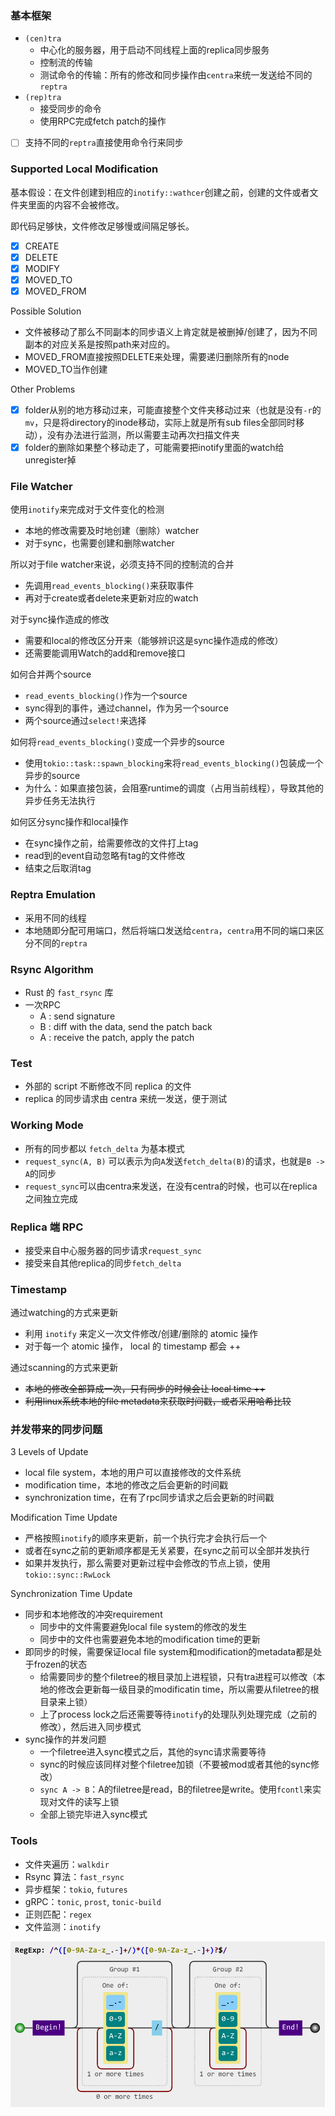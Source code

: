 ### 基本框架

- `(cen)tra`
  - 中心化的服务器，用于启动不同线程上面的replica同步服务
  - 控制流的传输
  - 测试命令的传输：所有的修改和同步操作由`centra`来统一发送给不同的`reptra`
- `(rep)tra`
  - 接受同步的命令
  - 使用RPC完成fetch patch的操作
- [ ] 支持不同的`reptra`直接使用命令行来同步

### Supported Local Modification

基本假设：在文件创建到相应的`inotify::wathcer`创建之前，创建的文件或者文件夹里面的内容不会被修改。

即代码足够快，文件修改足够慢或间隔足够长。

- [x] CREATE
- [x] DELETE
- [x] MODIFY
- [x] MOVED_TO
- [x] MOVED_FROM

Possible Solution

- 文件被移动了那么不同副本的同步语义上肯定就是被删掉/创建了，因为不同副本的对应关系是按照path来对应的。
- MOVED_FROM直接按照DELETE来处理，需要递归删除所有的node
- MOVED_TO当作创建

Other Problems

- [x] folder从别的地方移动过来，可能直接整个文件夹移动过来（也就是没有`-r`的`mv`，只是将directory的inode移动，实际上就是所有sub files全部同时移动），没有办法进行监测，所以需要主动再次扫描文件夹
- [x] folder的删除如果整个移动走了，可能需要把inotify里面的watch给unregister掉

### File Watcher

使用`inotify`来完成对于文件变化的检测

- 本地的修改需要及时地创建（删除）watcher
- 对于sync，也需要创建和删除watcher

所以对于file watcher来说，必须支持不同的控制流的合并

- 先调用`read_events_blocking()`来获取事件
- 再对于create或者delete来更新对应的watch

对于sync操作造成的修改

- 需要和local的修改区分开来（能够辨识这是sync操作造成的修改）
- 还需要能调用Watch的add和remove接口

如何合并两个source

- `read_events_blocking()`作为一个source
- sync得到的事件，通过channel，作为另一个source
- 两个source通过`select!`来选择

如何将`read_events_blocking()`变成一个异步的source

- 使用`tokio::task::spawn_blocking`来将`read_events_blocking()`包装成一个异步的source
- 为什么：如果直接包装，会阻塞runtime的调度（占用当前线程），导致其他的异步任务无法执行

如何区分sync操作和local操作

- 在sync操作之前，给需要修改的文件打上tag
- read到的event自动忽略有tag的文件修改
- 结束之后取消tag

### Reptra Emulation

- 采用不同的线程
- 本地随即分配可用端口，然后将端口发送给`centra`，`centra`用不同的端口来区分不同的`reptra`

###  Rsync Algorithm
- Rust 的 `fast_rsync` 库
- 一次RPC
  - A : send signature
  - B : diff with the data, send the patch back
  - A : receive the patch, apply the patch

### Test

- 外部的 script 不断修改不同 replica 的文件
- replica 的同步请求由 centra 来统一发送，便于测试

### Working Mode

- 所有的同步都以 `fetch_delta` 为基本模式
- `request_sync(A, B)` 可以表示为向`A`发送`fetch_delta(B)`的请求，也就是`B -> A`的同步
- `request_sync`可以由centra来发送，在没有centra的时候，也可以在replica之间独立完成

### Replica 端 RPC

- 接受来自中心服务器的同步请求`request_sync`
- 接受来自其他replica的同步`fetch_delta`

### Timestamp

通过watching的方式来更新

- 利用 `inotify` 来定义一次文件修改/创建/删除的 atomic 操作
- 对于每一个 atomic 操作， local 的 timestamp 都会 ++

通过scanning的方式来更新

- ~~本地的修改全部算成一次，只有同步的时候会让 local time ++~~
- ~~利用linux系统本地的file metadata来获取时间戳，或者采用哈希比较~~

### 并发带来的同步问题

3 Levels of Update

- local file system，本地的用户可以直接修改的文件系统
- modification time，本地的修改之后会更新的时间戳
- synchronization time，在有了rpc同步请求之后会更新的时间戳

Modification Time Update

- 严格按照`inotify`的顺序来更新，前一个执行完才会执行后一个
- 或者在sync之前的更新顺序都是无关紧要，在sync之前可以全部并发执行
- 如果并发执行，那么需要对更新过程中会修改的节点上锁，使用`tokio::sync::RwLock`

Synchronization Time Update

- 同步和本地修改的冲突requirement
  - 同步中的文件需要避免local file system的修改的发生
  - 同步中的文件也需要避免本地的modification time的更新
- 即同步的时候，需要保证local file system和modification的metadata都是处于frozen的状态
  - 给需要同步的整个filetree的根目录加上进程锁，只有tra进程可以修改（本地的修改会更新每一级目录的modificatin time，所以需要从filetree的根目录来上锁）
  - 上了process lock之后还需要等待`inotify`的处理队列处理完成（之前的修改），然后进入同步模式
- sync操作的并发问题
  - 一个filetree进入sync模式之后，其他的sync请求需要等待
  - sync的时候应该同样对整个filetree加锁（不要被mod或者其他的sync修改）
  - `sync A -> B`：A的filetree是read，B的filetree是write。使用`fcontl`来实现对文件的读写上锁
  - 全部上锁完毕进入sync模式

### Tools

- 文件夹遍历：`walkdir`
- Rsync 算法：`fast_rsync`
- 异步框架：`tokio`, `futures`
- gRPC：`tonic`, `prost`, `tonic-build`
- 正则匹配：`regex`
- 文件监测：`inotify`

<img src="assets/path-checker.png" alt="relative-path" style="zoom:67%;" />